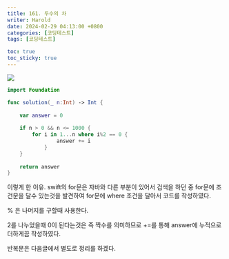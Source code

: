 ```yaml
---
title: 161. 두수의 차
writer: Harold
date: 2024-02-29 04:13:00 +0800
categories: [코딩테스트]
tags: [코딩테스트]

toc: true
toc_sticky: true
---
```

![](https://velog.velcdn.com/images/haroldfromk/post/dfee0f84-cff2-491c-8b0d-18cfb4ace56e/image.png)

```swift
import Foundation

func solution(_ n:Int) -> Int {
    
    var answer = 0
    
    if n > 0 && n <= 1000 {
        for i in 1...n where i%2 == 0 {
                answer += i
            }
    }
    
    return answer
}
```

이렇게 한 이유.
swift의 for문은 자바와 다른 부분이 있어서 검색을 하던 중 for문에 조건문을 달수 있는것을 발견하여 for문에 where 조건을 달아서 코드를 작성하였다.

% 은 나머지를 구할때 사용한다.

2를 나누었을때 0이 된다는것은 즉 짝수를 의미하므로
+=를 통해 answer에 누적으로 더하게끔 작성하였다.


반복문은 다음글에서 별도로 정리를 하겠다.